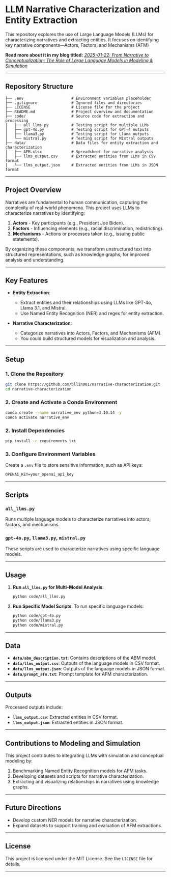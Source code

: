 # **LLM Narrative Characterization and Entity Extraction**

This repository explores the use of Large Language Models (LLMs) for characterizing narratives and extracting entities. It focuses on identifying key narrative components—Actors, Factors, and Mechanisms (AFM)

**Read more about it in my blog titled:** [*2025-01-22: From Narrative to Conceptualization: The Role of Large Language Models in Modeling & Simulation*](https://ws-dl.blogspot.com/2025/01/2025-01-22-from-narrative-to-conceptualization.html)

---

## **Repository Structure**

```plaintext
├── .env                     # Environment variables placeholder
├── .gitignore               # Ignored files and directories
├── LICENSE                  # License file for the project
├── README.md                # Project overview and documentation
├── code/                    # Source code for extraction and processing
│   ├── all_llms.py          # Testing script for multiple LLMs
│   ├── gpt-4o.py            # Testing script for GPT-4 outputs
│   ├── llama3.py            # Testing script for Llama outputs
│   └── mistral.py           # Testing script for Mistral outputs
├── data/                    # Data files for entity extraction and characterization
│   ├── AFM.xlsx             # Spreadsheet for narrative analysis
│   ├── llms_output.csv      # Extracted entities from LLMs in CSV format
│   └── llms_output.json     # Extracted entities from LLMs in JSON format
```

---

## **Project Overview**

Narratives are fundamental to human communication, capturing the complexity of real-world phenomena. This project uses LLMs to characterize narratives by identifying:

1. **Actors** - Key participants (e.g., President Joe Biden).
2. **Factors** - Influencing elements (e.g., racial discrimination, redistricting).
3. **Mechanisms** - Actions or processes taken (e.g., issuing public statements).

By organizing these components, we transform unstructured text into structured representations, such as knowledge graphs, for improved analysis and understanding.

---

## **Key Features**

- **Entity Extraction**:
  - Extract entities and their relationships using LLMs like GPT-4o, Llama 3.1, and Mistral.
  - Use Named Entity Recognition (NER) and regex for entity extraction.

- **Narrative Characterization**:
  - Categorize narratives into Actors, Factors, and Mechanisms (AFM).
  - You could build structured models for visualization and analysis.

---

## **Setup**

### **1. Clone the Repository**
```bash
git clone https://github.com/bllin001/narrative-characterization.git
cd narrative-characterization
```
### **2. Create and Activate a Conda Environment**
```bash
conda create --name narrative_env python=3.10.14 -y
conda activate narrative_env
```

### **2. Install Dependencies**
```bash
pip install -r requirements.txt
```

### **3. Configure Environment Variables**
Create a `.env` file to store sensitive information, such as API keys:
```plaintext
OPENAI_KEY=your_openai_api_key
```

---

## **Scripts**

### **`all_llms.py`**
Runs multiple language models to characterize narratives into actors, factors, and mechanisms.

### **`gpt-4o.py`, `llama3.py`, `mistral.py`**
These scripts are used to characterize narratives using specific language models.

---

## **Usage**

1. **Run `all_llms.py` for Multi-Model Analysis**:
   ```bash
   python code/all_llms.py
   ```

2. **Run Specific Model Scripts**:
   To run specific language models:
   ```bash
   python code/gpt-4o.py
   python code/llama3.py
   python code/mistral.py
   ```

---

## **Data**

- **`data/abm_description.txt`**: Contains descriptions of the ABM model.
- **`data/llms_output.csv`**: Outputs of the language models in CSV format.
- **`data/llms_output.json`**: Outputs of the language models in JSON format.
- **`data/prompt_afm.txt`**: Prompt template for AFM characterization.

---

## **Outputs**

Processed outputs include:
- **`llms_output.csv`**: Extracted entities in CSV format.
- **`llms_output.json`**: Extracted entities in JSON format.

---

## **Contributions to Modeling and Simulation**

This project contributes to integrating LLMs with simulation and conceptual modeling by:
1. Benchmarking Named Entity Recognition models for AFM tasks.
2. Developing datasets and scripts for narrative characterization.
3. Extracting and visualizing relationships in narratives using knowledge graphs.

---

## **Future Directions**

- Develop custom NER models for narrative characterization.
- Expand datasets to support training and evaluation of AFM extractions.

---

## **License**

This project is licensed under the MIT License. See the `LICENSE` file for details.

---
